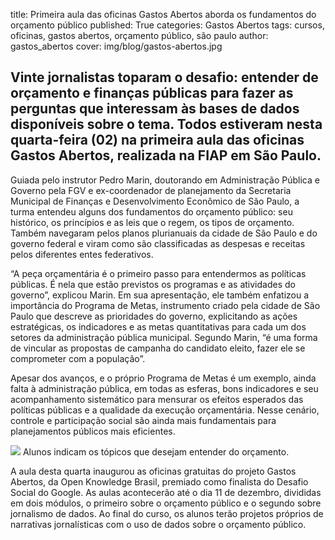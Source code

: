title: Primeira aula das oficinas Gastos Abertos aborda os fundamentos do orçamento público
published: True
categories: Gastos Abertos
tags: cursos, oficinas, gastos abertos, orçamento público, são paulo
author: gastos_abertos
cover: img/blog/gastos-abertos.jpg

## Vinte jornalistas toparam o desafio: entender de orçamento e finanças públicas para fazer as perguntas que interessam às bases de dados disponíveis sobre o tema. Todos estiveram nesta quarta-feira (02) na primeira aula das oficinas Gastos Abertos, realizada na FIAP em São Paulo.

Guiada pelo instrutor Pedro Marin, doutorando em Administração Pública e Governo pela FGV e ex-coordenador de planejamento da Secretaria Municipal de Finanças e Desenvolvimento Econômico de São Paulo, a turma entendeu alguns dos fundamentos do orçamento público: seu histórico, os princípios e as leis que o regem, os tipos de orçamento. Também navegaram pelos planos plurianuais da cidade de São Paulo e do governo federal e viram como são classificadas as despesas e receitas pelos diferentes entes federativos.

“A peça orçamentária é o primeiro passo para entendermos as políticas públicas. É nela que estão previstos os programas e as atividades do governo”, explicou Marin. Em sua apresentação, ele também enfatizou a importância do Programa de Metas, instrumento criado pela cidade de São Paulo que descreve as prioridades do governo, explicitando as ações estratégicas, os indicadores e as metas quantitativas para cada um dos setores da administração pública municipal. Segundo Marin, “é uma forma de vincular as propostas de campanha do candidato eleito, fazer ele se comprometer com a população”.

Apesar dos avanços, e o próprio Programa de Metas é um exemplo, ainda falta à administração pública, em todas as esferas, bons indicadores e seu acompanhamento sistemático para mensurar os efeitos esperados das políticas públicas e a qualidade da execução orçamentária. Nesse cenário, controle e participação social são ainda mais fundamentais para planejamentos públicos mais eficientes.

<img src="http://escoladedados.org/files/2015/12/IMG_7912-1024x683.jpg" />
Alunos indicam os tópicos que desejam entender do orçamento.

A aula desta quarta inaugurou as oficinas gratuitas do projeto Gastos Abertos, da Open Knowledge Brasil, premiado como finalista do Desafio Social do Google. As aulas acontecerão até o dia 11 de dezembro, divididas em dois módulos, o primeiro sobre o orçamento público e o segundo sobre jornalismo de dados. Ao final do curso, os alunos terão projetos próprios de narrativas jornalísticas com o uso de dados sobre o orçamento público.
